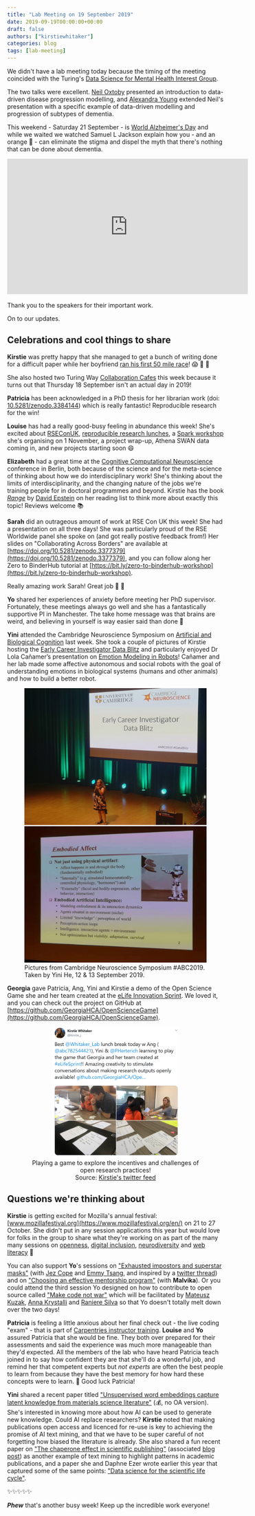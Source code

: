 ```yaml
---
title: "Lab Meeting on 19 September 2019"
date: 2019-09-19T00:00:00+00:00
draft: false
authors: ["kirstiewhitaker"]
categories: blog
tags: [lab-meeting]
---
```


We didn't have a lab meeting today because the timing of the meeting coincided with the Turing's [Data Science for Mental Health Interest Group](https://turing-ds4mh.github.io/index.html).

The two talks were excellent.
[Neil Oxtoby](https://neiloxtoby.com/) presented an introduction to data-driven disease progression modelling, and [Alexandra Young](https://ayoungresearch.wordpress.com/) extended Neil's presentation with a specific example of data-driven modelling and progression of subtypes of dementia.

This weekend - Saturday 21 September - is [World Alzheimer's Day](https://www.alzheimers.org.uk/get-involved/world-alzheimers-day) and while we waited we watched Samuel L Jackson explain how you - and an orange 🍊 - can eliminate the stigma and dispel the myth that there's nothing that can be done about dementia.

<iframe width="560" height="315" src="https://www.youtube.com/embed/L3AyD4RABOc" frameborder="0" allow="accelerometer; autoplay; encrypted-media; gyroscope; picture-in-picture" allowfullscreen></iframe>

Thank you to the speakers for their important work.

On to our updates.

## Celebrations and cool things to share

**Kirstie** was pretty happy that she managed to get a bunch of writing done for a difficult paper while her boyfriend [ran his first 50 mile race](https://twitter.com/kirstie_j/status/1172958717924532231?s=20)! 😱 🏃 💨

She also hosted two Turing Way [Collaboration Cafes](https://github.com/alan-turing-institute/the-turing-way/blob/master/project_management/online-collaboration-cafe.md) this week because it turns out that Thursday 18 September isn't an actual day in 2019!

**Patricia** has been acknowledged in a PhD thesis for her librarian work (doi: [10.5281/zenodo.3384144](https://doi.org/10.5281/zenodo.3384144)) which is really fantastic!
Reproducible research for the win!

**Louise** has had a really good-busy feeling in abundance this week!
She's excited about [RSEConUK](https://rse.ac.uk/conf2019/), [reproducible research lunches](https://github.com/alan-turing-institute/ReproducibleResearchResources/issues/19), a [Spark workshop](https://www.turing.ac.uk/events/introduction-spark-data-scientists) she's organising on 1 November, a project wrap-up, Athena SWAN data coming in, and new projects starting soon 😄

**Elizabeth** had a great time at the [Cognitive Computational Neuroscience](https://ccneuro.org/2019/) conference in Berlin, both because of the science and for the meta-science of thinking about how we do interdisciplinary work!
She's thinking about the limits of interdisciplinarity, and the changing nature of the jobs we're training people for in doctoral programmes and beyond.
Kirstie has the book [_Range_](https://www.goodreads.com/book/show/41795733-range) by [David Epstein](https://www.davidepstein.com/) on her reading list to think more about exactly this topic!
Reviews welcome 📚

**Sarah** did an outrageous amount of work at RSE Con UK this week!
She had a presentation on all three days!
She was particularly proud of the RSE Worldwide panel she spoke on (and got really postive feedback from!)
Her slides on "Collaborating Across Borders" are available at [https://doi.org/10.5281/zenodo.3377379](https://doi.org/10.5281/zenodo.3377379), and you can follow along her Zero to BinderHub tutorial at [https://bit.ly/zero-to-binderhub-workshop](https://bit.ly/zero-to-binderhub-workshop).

Really amazing work Sarah!
Great job 🚀 🌟

**Yo** shared her experiences of anxiety before meeting her PhD supervisor.
Fortunately, these meetings always go well and she has a fantastically supportive PI in Manchester.
The take home message was that brains are weird, and believing in yourself is way easier said than done 💓

**Yini** attended the Cambridge Neuroscience Symposium on [Artificial and Biological Cognition](https://www.neuroscience.cam.ac.uk/events/ABC2019/) last week.
She took a couple of pictures of Kirstie hosting the [Early Career Investigator Data Blitz](https://github.com/WhitakerLab/DataBlitzResources) and particularly enjoyed Dr Lola Cañamer’s presentation on [Emotion Modeling in Robots](https://emotion-modeling.info/)!
Cañamer and her lab made some affective autonomous and social robots with the goal of understanding emotions in biological systems (humans and other animals) and how to build a better robot.

<figure class="half">
  <img src="/images/lab-meeting/2019-09-19/abc2019-datablitz-kirstie.jpg" alt="Kirstie on stage introducing data blitz">
  <img src="/images/lab-meeting/2019-09-19/abc2019-emotionalrobots.jpg" alt="Slide of talk about embodied affect in robots">
  <figcaption>Pictures from Cambridge Neuroscience Symposium #ABC2019.
              Taken by Yini He, 12 & 13 September 2019.
  </figcaption>
</figure>

**Georgia** gave Patricia, Ang, Yini and Kirstie a demo of the Open Science Game she and her team created at the [eLife Innovation Sprint](https://sprint.elifesciences.org).
We loved it, and you can check out the project on GitHub at [https://github.com/GeorgiaHCA/OpenScienceGame](https://github.com/GeorgiaHCA/OpenScienceGame).

<figure>
  <center>
  <img src="/images/lab-meeting/2019-09-19/open-science-game-twitter.png" alt="Screen shot of tweet with pictures of team members playing card game" width="70%">
  <figcaption>Playing a game to explore the incentives and challenges of open research practices!<br>
              Source: <a href="https://twitter.com/kirstie_j/status/1174030821193392129?s=20">Kirstie's twitter feed</a>
  </figcaption>
  </center>
</figure>

## Questions we're thinking about

**Kirstie** is getting excited for Mozilla's annual festival: [www.mozillafestival.org](https://www.mozillafestival.org/en/) on 21 to 27 October.
She didn't put in any session applications this year but would love for folks in the group to share what they're working on as part of the many many sessions on [openness](https://www.mozillafestival.org/en/spaces/openness/), [digital inclusion](https://www.mozillafestival.org/en/spaces/digital-inclusion/), [neurodiversity](https://www.mozillafestival.org/en/spaces/neurodiversity/) and [web literacy](https://www.mozillafestival.org/en/spaces/web-literacy/) 💖

You can also support **Yo**'s sessions on ["Exhausted impostors and superstar masks"](https://public.zenkit.com/i/2RH604FcHf/piV4I8VtX/exhausted-impostors-and-superstar-masks?v=A2QcaWQ-QO) (with [Jez Cope](https://twitter.com/jezcope) and [Emmy Tsang](https://twitter.com/emmy_ft), and inspired by a [twitter thread](https://twitter.com/yoyehudi/status/1118474644766560256)) and on ["Choosing an effective mentorship program"](https://public.zenkit.com/i/2RH604FcHf/sCleORy_8MO/choosing-an-effective-mentorship-program?v=A2QcaWQ-QO) (with **Malvika**).
Or you could attend the third session Yo designed on how to contribute to open source called ["Make code not war"](https://public.zenkit.com/i/2RH604FcHf/lxidIjLBNB/make-code-not-war-contributing-to-open-source?v=A2QcaWQ-QO) which will be facilitated by [Mateusz Kuzak](https://twitter.com/matkuzak), [Anna Krystalli](https://twitter.com/annakrystalli) and [Raniere Silva](https://twitter.com/rgaiacs) so that Yo doesn't totally melt down over the two days!

**Patricia** is feeling a little anxious about her final check out - the live coding "exam" - that is part of [Carpentries instructor training](https://carpentries.github.io/instructor-training/).
**Louise** and **Yo** assured Patricia that she would be fine.
They both over prepared for their assessments and said the experience was much more manageable than they'd expected.
All the members of the lab who have heard Patricia teach joined in to say how confident they are that she'll do a wonderful job, and remind her that competent experts but _not experts_ are often the best people to learn from because they have the best memory for how hard these concepts were to learn.
💜 Good luck Patricia!

**Yini** shared a recent paper titled ["Unsupervised word embeddings capture latent knowledge from materials science literature"](https://doi.org/10.1038/s41586-019-1335-8) (💰, no OA version).
She's interested in knowing more about how AI can be used to generate new knowledge.
Could AI replace researchers?
**Kirstie** noted that making publications open access and licenced for re-use is key to achieving the promise of AI text mining, and that we have to be super careful of not forgetting how biased the literature is already.
She also shared a fun recent paper on ["The chaperone effect in scientific publishing"](https://doi.org/10.1073/pnas.1800471115) (associated [blog post](https://www.sciencemag.org/careers/2018/12/yes-it-getting-harder-publish-prestigious-journals-if-you-haven-t-already)) as another example of text mining to highlight patterns in academic publications, and a paper she and Daphne Ezer wrote earlier this year that captured some of the same points: ["Data science for the scientific life cycle"](https://doi.org/10.7554/eLife.43979).

✨✨✨✨✨

***Phew*** that's another busy week!
Keep up the incredible work everyone!
